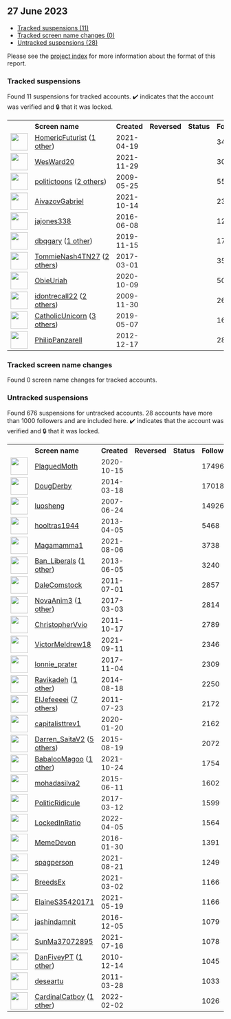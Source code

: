 ## 27 June 2023

* [Tracked suspensions (11)](#tracked-suspensions)
* [Tracked screen name changes (0)](#tracked-screen-name-changes)
* [Untracked suspensions (28)](#untracked-suspensions)

Please see the [project index](https://github.com/travisbrown/twitter-watch) for more information about the format of this report.

### Tracked suspensions

Found 11 suspensions for tracked accounts.
  ✔️ indicates that the account was verified and 🔒 that it was locked.

<table>
    <tr>
        <th></th>
        <th align="left">Screen name</th>
        <th align="left">Created</th>
        <th align="left">Reversed</th>
        <th align="left">Status</th>
        <th align="left">Followers</th>
        <th align="left">Ranking</th></tr>
    </tr>
        <tr>
            <td><a href="https://twitter.com/intent/user?user_id=1384150270859382793">
                <img src="https://pbs.twimg.com/profile_images/1400217674676834308/kvSLPqvV_normal.jpg" width="40px" height="40px" align="center"/></a>
            </td>
            <td>
                <a href="https://twitter.com/HomericFuturist">HomericFuturist</a>&nbsp;(<a href="https://api.memory.lol/v1/tw/id/1384150270859382793">1 other</a>)&nbsp;</td>
            <td>2021-04-19</td>
            <td></td>
            <td align="center"></td>
            <td>3406</td>
            <td>5549</td>
        </tr>
        <tr>
            <td><a href="https://twitter.com/intent/user?user_id=1465126323375030278">
                <img src="https://pbs.twimg.com/profile_images/1591792398950187009/WxysjwVp_normal.jpg" width="40px" height="40px" align="center"/></a>
            </td>
            <td>
                <a href="https://twitter.com/WesWard20">WesWard20</a></td>
            <td>2021-11-29</td>
            <td></td>
            <td align="center"></td>
            <td>3078</td>
            <td>23635</td>
        </tr>
        <tr>
            <td><a href="https://twitter.com/intent/user?user_id=42410634">
                <img src="https://pbs.twimg.com/profile_images/1584806137559400448/11X1AFVR_normal.jpg" width="40px" height="40px" align="center"/></a>
            </td>
            <td>
                <a href="https://twitter.com/politictoons">politictoons</a>&nbsp;(<a href="https://api.memory.lol/v1/tw/id/42410634">2 others</a>)&nbsp;</td>
            <td>2009-05-25</td>
            <td></td>
            <td align="center"></td>
            <td>5571</td>
            <td>24702</td>
        </tr>
        <tr>
            <td><a href="https://twitter.com/intent/user?user_id=1448483666129260548">
                <img src="https://pbs.twimg.com/profile_images/1541589690784047104/1N4EDrUX_normal.jpg" width="40px" height="40px" align="center"/></a>
            </td>
            <td>
                <a href="https://twitter.com/AivazovGabriel">AivazovGabriel</a></td>
            <td>2021-10-14</td>
            <td></td>
            <td align="center"></td>
            <td>234</td>
            <td>49833</td>
        </tr>
        <tr>
            <td><a href="https://twitter.com/intent/user?user_id=740358125392408576">
                <img src="https://pbs.twimg.com/profile_images/768420642488197120/311SGzGv_normal.jpg" width="40px" height="40px" align="center"/></a>
            </td>
            <td>
                <a href="https://twitter.com/jajones338">jajones338</a></td>
            <td>2016-06-08</td>
            <td></td>
            <td align="center"></td>
            <td>12694</td>
            <td>66654</td>
        </tr>
        <tr>
            <td><a href="https://twitter.com/intent/user?user_id=1195488836337299456">
                <img src="https://pbs.twimg.com/profile_images/1265630430851551234/Ru8jvi6j_normal.jpg" width="40px" height="40px" align="center"/></a>
            </td>
            <td>
                <a href="https://twitter.com/dbqgary">dbqgary</a>&nbsp;(<a href="https://api.memory.lol/v1/tw/id/1195488836337299456">1 other</a>)&nbsp;</td>
            <td>2019-11-15</td>
            <td></td>
            <td align="center"></td>
            <td>1722</td>
            <td>68962</td>
        </tr>
        <tr>
            <td><a href="https://twitter.com/intent/user?user_id=837075744887033856">
                <img src="https://pbs.twimg.com/profile_images/1569901549618356227/QYDFVdmd_normal.jpg" width="40px" height="40px" align="center"/></a>
            </td>
            <td>
                <a href="https://twitter.com/TommieNash4TN27">TommieNash4TN27</a>&nbsp;(<a href="https://api.memory.lol/v1/tw/id/837075744887033856">2 others</a>)&nbsp;</td>
            <td>2017-03-01</td>
            <td></td>
            <td align="center"></td>
            <td>3591</td>
            <td>83731</td>
        </tr>
        <tr>
            <td><a href="https://twitter.com/intent/user?user_id=1314662545895182336">
                <img src="https://pbs.twimg.com/profile_images/1314683480459091969/jz74VpR9_normal.jpg" width="40px" height="40px" align="center"/></a>
            </td>
            <td>
                <a href="https://twitter.com/ObieUriah">ObieUriah</a></td>
            <td>2020-10-09</td>
            <td></td>
            <td align="center"></td>
            <td>505</td>
            <td>89099</td>
        </tr>
        <tr>
            <td><a href="https://twitter.com/intent/user?user_id=93641638">
                <img src="https://pbs.twimg.com/profile_images/1526631836767723522/1TfYi3rm_normal.jpg" width="40px" height="40px" align="center"/></a>
            </td>
            <td>
                <a href="https://twitter.com/idontrecall22">idontrecall22</a>&nbsp;(<a href="https://api.memory.lol/v1/tw/id/93641638">2 others</a>)&nbsp;</td>
            <td>2009-11-30</td>
            <td></td>
            <td align="center"></td>
            <td>265</td>
            <td>91469</td>
        </tr>
        <tr>
            <td><a href="https://twitter.com/intent/user?user_id=1125654884265676800">
                <img src="https://pbs.twimg.com/profile_images/1587726715115151360/6lC4JvzD_normal.jpg" width="40px" height="40px" align="center"/></a>
            </td>
            <td>
                <a href="https://twitter.com/CatholicUnicorn">CatholicUnicorn</a>&nbsp;(<a href="https://api.memory.lol/v1/tw/id/1125654884265676800">3 others</a>)&nbsp;</td>
            <td>2019-05-07</td>
            <td></td>
            <td align="center"></td>
            <td>1602</td>
            <td>93210</td>
        </tr>
        <tr>
            <td><a href="https://twitter.com/intent/user?user_id=1016639816">
                <img src="https://pbs.twimg.com/profile_images/1357203278975676416/LtdrV3MG_normal.jpg" width="40px" height="40px" align="center"/></a>
            </td>
            <td>
                <a href="https://twitter.com/PhilipPanzarell">PhilipPanzarell</a></td>
            <td>2012-12-17</td>
            <td></td>
            <td align="center"></td>
            <td>28</td>
            <td>99532</td>
        </tr></table>

### Tracked screen name changes

Found 0 screen name changes for tracked accounts.

### Untracked suspensions

Found 676 suspensions for untracked accounts.
28 accounts have more than 1000 followers and are included here.
  ✔️ indicates that the account was verified and 🔒 that it was locked.

<table>
    <tr>
        <th></th>
        <th align="left">Screen name</th>
        <th align="left">Created</th>
        <th align="left">Reversed</th>
        <th align="left">Status</th>
        <th align="left">Followers</th>
    </tr>
        <tr>
            <td><a href="https://twitter.com/intent/user?user_id=1316889870686670851">
                <img src="https://pbs.twimg.com/profile_images/1592900089160384514/IwWSj8hu_normal.jpg" width="40px" height="40px" align="center"/></a>
            </td>
            <td>
                <a href="https://twitter.com/PlaguedMoth">PlaguedMoth</a></td>
            <td>2020-10-15</td>
            <td></td>
            <td align="center"></td>
            <td>17496</td>
        </tr>
        <tr>
            <td><a href="https://twitter.com/intent/user?user_id=2395404686">
                <img src="https://pbs.twimg.com/profile_images/1521253358165757953/yO7ttENI_normal.jpg" width="40px" height="40px" align="center"/></a>
            </td>
            <td>
                <a href="https://twitter.com/DougDerby">DougDerby</a></td>
            <td>2014-03-18</td>
            <td></td>
            <td align="center"></td>
            <td>17018</td>
        </tr>
        <tr>
            <td><a href="https://twitter.com/intent/user?user_id=7047182">
                <img src="https://pbs.twimg.com/profile_images/2364144476/5F00EFB7-8B04-43F4-86B4-3810679901C4_normal" width="40px" height="40px" align="center"/></a>
            </td>
            <td>
                <a href="https://twitter.com/luosheng">luosheng</a></td>
            <td>2007-06-24</td>
            <td></td>
            <td align="center"></td>
            <td>14926</td>
        </tr>
        <tr>
            <td><a href="https://twitter.com/intent/user?user_id=1329342271">
                <img src="https://pbs.twimg.com/profile_images/1591554168136896513/nlwnfNg5_normal.jpg" width="40px" height="40px" align="center"/></a>
            </td>
            <td>
                <a href="https://twitter.com/hooltras1944">hooltras1944</a></td>
            <td>2013-04-05</td>
            <td></td>
            <td align="center"></td>
            <td>5468</td>
        </tr>
        <tr>
            <td><a href="https://twitter.com/intent/user?user_id=1423788939777818625">
                <img src="https://pbs.twimg.com/profile_images/1423789556277600260/b8qfyYOv_normal.jpg" width="40px" height="40px" align="center"/></a>
            </td>
            <td>
                <a href="https://twitter.com/Magamamma1">Magamamma1</a></td>
            <td>2021-08-06</td>
            <td></td>
            <td align="center"></td>
            <td>3738</td>
        </tr>
        <tr>
            <td><a href="https://twitter.com/intent/user?user_id=1484987880">
                <img src="https://pbs.twimg.com/profile_images/1070752027267936256/FsnVr6Ah_normal.jpg" width="40px" height="40px" align="center"/></a>
            </td>
            <td>
                <a href="https://twitter.com/Ban_Liberals">Ban_Liberals</a>&nbsp;(<a href="https://api.memory.lol/v1/tw/id/1484987880">1 other</a>)&nbsp;</td>
            <td>2013-06-05</td>
            <td></td>
            <td align="center"></td>
            <td>3240</td>
        </tr>
        <tr>
            <td><a href="https://twitter.com/intent/user?user_id=327140062">
                <img src="https://pbs.twimg.com/profile_images/636548611715657728/1DaKgPh__normal.jpg" width="40px" height="40px" align="center"/></a>
            </td>
            <td>
                <a href="https://twitter.com/DaleComstock">DaleComstock</a></td>
            <td>2011-07-01</td>
            <td></td>
            <td align="center"></td>
            <td>2857</td>
        </tr>
        <tr>
            <td><a href="https://twitter.com/intent/user?user_id=837530402680008704">
                <img src="https://pbs.twimg.com/profile_images/1585757594026938368/I6ufsbp7_normal.jpg" width="40px" height="40px" align="center"/></a>
            </td>
            <td>
                <a href="https://twitter.com/NovaAnim3">NovaAnim3</a>&nbsp;(<a href="https://api.memory.lol/v1/tw/id/837530402680008704">1 other</a>)&nbsp;</td>
            <td>2017-03-03</td>
            <td></td>
            <td align="center"></td>
            <td>2814</td>
        </tr>
        <tr>
            <td><a href="https://twitter.com/intent/user?user_id=392796922">
                <img src="https://pbs.twimg.com/profile_images/1560194747410644997/t09uO_O8_normal.jpg" width="40px" height="40px" align="center"/></a>
            </td>
            <td>
                <a href="https://twitter.com/ChristopherVvio">ChristopherVvio</a></td>
            <td>2011-10-17</td>
            <td></td>
            <td align="center"></td>
            <td>2789</td>
        </tr>
        <tr>
            <td><a href="https://twitter.com/intent/user?user_id=1436648034352386054">
                <img src="https://pbs.twimg.com/profile_images/1594587924984651777/KJv0QFkR_normal.jpg" width="40px" height="40px" align="center"/></a>
            </td>
            <td>
                <a href="https://twitter.com/VictorMeldrew18">VictorMeldrew18</a></td>
            <td>2021-09-11</td>
            <td></td>
            <td align="center"></td>
            <td>2346</td>
        </tr>
        <tr>
            <td><a href="https://twitter.com/intent/user?user_id=926796290528231426">
                <img src="https://pbs.twimg.com/profile_images/1494722038363267084/UYSwqoN7_normal.jpg" width="40px" height="40px" align="center"/></a>
            </td>
            <td>
                <a href="https://twitter.com/lonnie_prater">lonnie_prater</a></td>
            <td>2017-11-04</td>
            <td></td>
            <td align="center"></td>
            <td>2309</td>
        </tr>
        <tr>
            <td><a href="https://twitter.com/intent/user?user_id=2746458141">
                <img src="https://pbs.twimg.com/profile_images/1548356879151026182/bQ02C-wP_normal.jpg" width="40px" height="40px" align="center"/></a>
            </td>
            <td>
                <a href="https://twitter.com/Ravikadeh">Ravikadeh</a>&nbsp;(<a href="https://api.memory.lol/v1/tw/id/2746458141">1 other</a>)&nbsp;</td>
            <td>2014-08-18</td>
            <td></td>
            <td align="center"></td>
            <td>2250</td>
        </tr>
        <tr>
            <td><a href="https://twitter.com/intent/user?user_id=341182513">
                <img src="https://pbs.twimg.com/profile_images/1585994739857358849/Y9tcaww9_normal.jpg" width="40px" height="40px" align="center"/></a>
            </td>
            <td>
                <a href="https://twitter.com/ElJefeeeei">ElJefeeeei</a>&nbsp;(<a href="https://api.memory.lol/v1/tw/id/341182513">7 others</a>)&nbsp;</td>
            <td>2011-07-23</td>
            <td></td>
            <td align="center"></td>
            <td>2172</td>
        </tr>
        <tr>
            <td><a href="https://twitter.com/intent/user?user_id=1219311265031630848">
                <img src="https://pbs.twimg.com/profile_images/1408485714753376265/1rRnzvvY_normal.jpg" width="40px" height="40px" align="center"/></a>
            </td>
            <td>
                <a href="https://twitter.com/capitalisttrev1">capitalisttrev1</a></td>
            <td>2020-01-20</td>
            <td></td>
            <td align="center"></td>
            <td>2162</td>
        </tr>
        <tr>
            <td><a href="https://twitter.com/intent/user?user_id=3431330625">
                <img src="https://pbs.twimg.com/profile_images/1530586311219941376/yKw-R3yb_normal.jpg" width="40px" height="40px" align="center"/></a>
            </td>
            <td>
                <a href="https://twitter.com/Darren_SaitaV2">Darren_SaitaV2</a>&nbsp;(<a href="https://api.memory.lol/v1/tw/id/3431330625">5 others</a>)&nbsp;</td>
            <td>2015-08-19</td>
            <td></td>
            <td align="center"></td>
            <td>2072</td>
        </tr>
        <tr>
            <td><a href="https://twitter.com/intent/user?user_id=1452381333141872647">
                <img src="https://pbs.twimg.com/profile_images/1592649329873149953/KhM3HnHP_normal.jpg" width="40px" height="40px" align="center"/></a>
            </td>
            <td>
                <a href="https://twitter.com/BabalooMagoo">BabalooMagoo</a>&nbsp;(<a href="https://api.memory.lol/v1/tw/id/1452381333141872647">1 other</a>)&nbsp;</td>
            <td>2021-10-24</td>
            <td></td>
            <td align="center"></td>
            <td>1754</td>
        </tr>
        <tr>
            <td><a href="https://twitter.com/intent/user?user_id=3318927789">
                <img src="https://pbs.twimg.com/profile_images/1531196274606854144/pLjClJh8_normal.jpg" width="40px" height="40px" align="center"/></a>
            </td>
            <td>
                <a href="https://twitter.com/mohadasilva2">mohadasilva2</a></td>
            <td>2015-06-11</td>
            <td></td>
            <td align="center"></td>
            <td>1602</td>
        </tr>
        <tr>
            <td><a href="https://twitter.com/intent/user?user_id=841057144568991744">
                <img src="https://pbs.twimg.com/profile_images/1420052350178414592/fQ5p--ox_normal.jpg" width="40px" height="40px" align="center"/></a>
            </td>
            <td>
                <a href="https://twitter.com/PoliticRidicule">PoliticRidicule</a></td>
            <td>2017-03-12</td>
            <td></td>
            <td align="center"></td>
            <td>1599</td>
        </tr>
        <tr>
            <td><a href="https://twitter.com/intent/user?user_id=1511318576258502656">
                <img src="https://pbs.twimg.com/profile_images/1598271537571831810/raXNhd45_normal.jpg" width="40px" height="40px" align="center"/></a>
            </td>
            <td>
                <a href="https://twitter.com/LockedInRatio">LockedInRatio</a></td>
            <td>2022-04-05</td>
            <td></td>
            <td align="center"></td>
            <td>1564</td>
        </tr>
        <tr>
            <td><a href="https://twitter.com/intent/user?user_id=4863847121">
                <img src="https://pbs.twimg.com/profile_images/1457317865972027392/VwKCA7fw_normal.jpg" width="40px" height="40px" align="center"/></a>
            </td>
            <td>
                <a href="https://twitter.com/MemeDevon">MemeDevon</a></td>
            <td>2016-01-30</td>
            <td></td>
            <td align="center"></td>
            <td>1391</td>
        </tr>
        <tr>
            <td><a href="https://twitter.com/intent/user?user_id=1428876557221777413">
                <img src="https://pbs.twimg.com/profile_images/1585099951243235329/zZK9c2_8_normal.jpg" width="40px" height="40px" align="center"/></a>
            </td>
            <td>
                <a href="https://twitter.com/spagperson">spagperson</a></td>
            <td>2021-08-21</td>
            <td></td>
            <td align="center"></td>
            <td>1249</td>
        </tr>
        <tr>
            <td><a href="https://twitter.com/intent/user?user_id=1366836772978712586">
                <img src="https://pbs.twimg.com/profile_images/1523767055719219205/LNCsuqY__normal.jpg" width="40px" height="40px" align="center"/></a>
            </td>
            <td>
                <a href="https://twitter.com/BreedsEx">BreedsEx</a></td>
            <td>2021-03-02</td>
            <td></td>
            <td align="center"></td>
            <td>1166</td>
        </tr>
        <tr>
            <td><a href="https://twitter.com/intent/user?user_id=1394956295686524928">
                <img src="https://pbs.twimg.com/profile_images/1565702397107834885/DFZG5_fR_normal.jpg" width="40px" height="40px" align="center"/></a>
            </td>
            <td>
                <a href="https://twitter.com/ElaineS35420171">ElaineS35420171</a></td>
            <td>2021-05-19</td>
            <td></td>
            <td align="center"></td>
            <td>1166</td>
        </tr>
        <tr>
            <td><a href="https://twitter.com/intent/user?user_id=805626919911702528">
                <img src="https://pbs.twimg.com/profile_images/1126586881930489856/SS5EEu4R_normal.png" width="40px" height="40px" align="center"/></a>
            </td>
            <td>
                <a href="https://twitter.com/jashindamnit">jashindamnit</a></td>
            <td>2016-12-05</td>
            <td></td>
            <td align="center"></td>
            <td>1079</td>
        </tr>
        <tr>
            <td><a href="https://twitter.com/intent/user?user_id=1416071305586216967">
                <img src="https://pbs.twimg.com/profile_images/1416151879407570946/aWTlBEYF_normal.jpg" width="40px" height="40px" align="center"/></a>
            </td>
            <td>
                <a href="https://twitter.com/SunMa37072895">SunMa37072895</a></td>
            <td>2021-07-16</td>
            <td></td>
            <td align="center"></td>
            <td>1078</td>
        </tr>
        <tr>
            <td><a href="https://twitter.com/intent/user?user_id=226734879">
                <img src="https://pbs.twimg.com/profile_images/3713953217/1b10bd78e8e00a65f0aae30d3bb55b22_normal.jpeg" width="40px" height="40px" align="center"/></a>
            </td>
            <td>
                <a href="https://twitter.com/DanFiveyPT">DanFiveyPT</a>&nbsp;(<a href="https://api.memory.lol/v1/tw/id/226734879">1 other</a>)&nbsp;</td>
            <td>2010-12-14</td>
            <td></td>
            <td align="center"></td>
            <td>1045</td>
        </tr>
        <tr>
            <td><a href="https://twitter.com/intent/user?user_id=273544503">
                <img src="https://pbs.twimg.com/profile_images/666814568992284673/7Wc2HD0P_normal.jpg" width="40px" height="40px" align="center"/></a>
            </td>
            <td>
                <a href="https://twitter.com/deseartu">deseartu</a></td>
            <td>2011-03-28</td>
            <td></td>
            <td align="center"></td>
            <td>1033</td>
        </tr>
        <tr>
            <td><a href="https://twitter.com/intent/user?user_id=1489014408248496131">
                <img src="https://pbs.twimg.com/profile_images/1596968326013616130/y9mGo8Jc_normal.jpg" width="40px" height="40px" align="center"/></a>
            </td>
            <td>
                <a href="https://twitter.com/CardinalCatboy">CardinalCatboy</a>&nbsp;(<a href="https://api.memory.lol/v1/tw/id/1489014408248496131">1 other</a>)&nbsp;</td>
            <td>2022-02-02</td>
            <td></td>
            <td align="center"></td>
            <td>1026</td>
        </tr></table>
